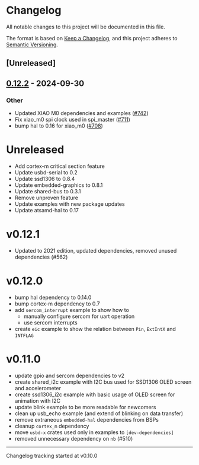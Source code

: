 # Changelog

All notable changes to this project will be documented in this file.

The format is based on [Keep a Changelog](https://keepachangelog.com/en/1.0.0/),
and this project adheres to [Semantic Versioning](https://semver.org/spec/v2.0.0.html).

## [Unreleased]

## [0.12.2](https://github.com/jbeaurivage/atsamd-release-test/compare/xiao_m0-0.12.1...xiao_m0-0.12.2) - 2024-09-30

### Other

- Updated XIAO M0 dependencies and examples ([#742](https://github.com/jbeaurivage/atsamd-release-test/pull/742))
- Fix xiao_m0 spi clock used in spi_master ([#711](https://github.com/jbeaurivage/atsamd-release-test/pull/711))
- bump hal to 0.16 for xiao_m0 ([#708](https://github.com/jbeaurivage/atsamd-release-test/pull/708))
# Unreleased

- Add cortex-m critical section feature
- Update usbd-serial to 0.2
- Update ssd1306 to 0.8.4
- Update embedded-graphics to 0.8.1
- Update shared-bus to 0.3.1
- Remove unproven feature
- Update examples with new package updates
- Update atsamd-hal to 0.17

# v0.12.1

- Updated to 2021 edition, updated dependencies, removed unused dependencies (#562)

# v0.12.0

- bump hal dependency to 0.14.0
- bump cortex-m dependency to 0.7
- add `sercom_interrupt` example to show how to
  - manually configure sercom for uart operation
  - use sercom interrupts
- create `eic` example to show the relation between `Pin`, `ExtIntX` and `INTFLAG`

# v0.11.0

- update gpio and sercom dependencies to v2
- create shared_i2c example with I2C bus used for SSD1306 OLED screen and accelerometer
- create ssd1306_i2c example with basic usage of OLED screen for animation with I2C
- update blink example to be more readable for newcomers
- clean up usb_echo example (and extend of blinking on data transfer)
- remove extraneous `embedded-hal` dependencies from BSPs
- cleanup `cortex_m` dependency
- move `usbd-x` crates used only in examples to `[dev-dependencies]`
- removed unnecessary dependency on `nb` (#510)

---

Changelog tracking started at v0.10.0
